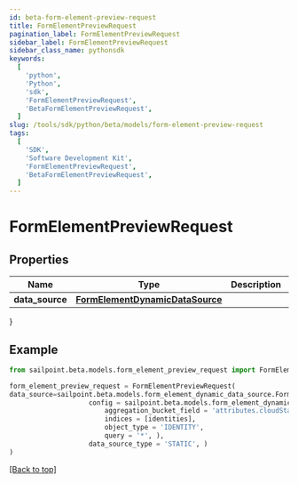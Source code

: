```yaml
---
id: beta-form-element-preview-request
title: FormElementPreviewRequest
pagination_label: FormElementPreviewRequest
sidebar_label: FormElementPreviewRequest
sidebar_class_name: pythonsdk
keywords:
  [
    'python',
    'Python',
    'sdk',
    'FormElementPreviewRequest',
    'BetaFormElementPreviewRequest',
  ]
slug: /tools/sdk/python/beta/models/form-element-preview-request
tags:
  [
    'SDK',
    'Software Development Kit',
    'FormElementPreviewRequest',
    'BetaFormElementPreviewRequest',
  ]
---
```


# FormElementPreviewRequest

## Properties

| Name | Type | Description | Notes |
| --- | --- | --- | --- |
| **data_source** | [**FormElementDynamicDataSource**](form-element-dynamic-data-source) |  | [optional] |

}

## Example

```python
from sailpoint.beta.models.form_element_preview_request import FormElementPreviewRequest

form_element_preview_request = FormElementPreviewRequest(
data_source=sailpoint.beta.models.form_element_dynamic_data_source.FormElementDynamicDataSource(
                    config = sailpoint.beta.models.form_element_dynamic_data_source_config.FormElementDynamicDataSourceConfig(
                        aggregation_bucket_field = 'attributes.cloudStatus.exact',
                        indices = [identities],
                        object_type = 'IDENTITY',
                        query = '*', ),
                    data_source_type = 'STATIC', )
)

```

[[Back to top]](#)
